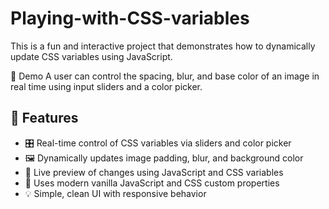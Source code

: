 # Playing-with-CSS-variables

This is a fun and interactive project that demonstrates how to dynamically update CSS variables using JavaScript.

📸 Demo
A user can control the spacing, blur, and base color of an image in real time using input sliders and a color picker.

## 🚀 Features

- 🎛️ Real-time control of CSS variables via sliders and color picker  
- 🖼️ Dynamically updates image padding, blur, and background color  
- 🌈 Live preview of changes using JavaScript and CSS variables  
- 🧠 Uses modern vanilla JavaScript and CSS custom properties  
- 💡 Simple, clean UI with responsive behavior  

